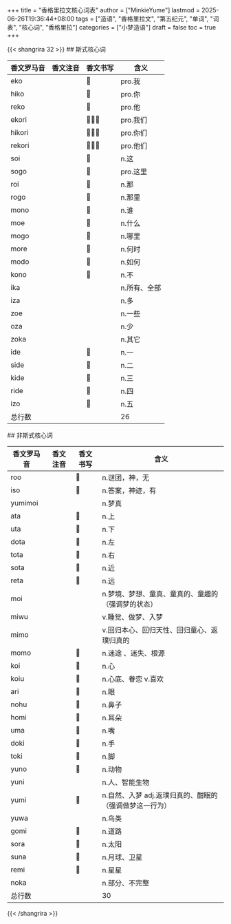 +++
title = "香格里拉文核心词表"
author = ["MinkieYume"]
lastmod = 2025-06-26T19:36:44+08:00
tags = ["造语", "香格里拉文", "第五纪元", "单词", "词表", "核心词", "香格里拉"]
categories = ["小梦造语"]
draft = false
toc = true
+++

{{< shangrira 32 >}}
\## 斯式核心词

| 香文罗马音 | 香文注音 | 香文书写 | 含义    |
|-------|------|------|-------|
| eko    |      | 󰁷    | pro.我  |
| hiko   |      | 󰁸    | pro.你  |
| reko   |      | 󰁿    | pro.他  |
| ekori  |      | 󰁷󰁯󰀥  | pro.我们 |
| hikori |      | 󰁸󰁯󰀥  | pro.你们 |
| rekori |      | 󰁿󰁯󰀥  | pro.他们 |
| soi    |      | 󰂄    | n.这    |
| sogo   |      | 󰂁    | pro.这里 |
| roi    |      | 󰂅    | n.那    |
| rogo   |      | 󰂆    | n.那里  |
| mono   |      | 󰂂    | n.谁    |
| moe    |      | 󰁼    | n.什么  |
| mogo   |      | 󰁽    | n.哪里  |
| more   |      | 󰁾    | n.何时  |
| modo   |      | 󰁻    | n.如何  |
| kono   |      | 󰁺    | n.不    |
| ika    |      |      | n.所有、全部 |
| iza    |      |      | n.多    |
| zoe    |      |      | n.一些  |
| oza    |      |      | n.少    |
| zoka   |      |      | n.其它  |
| ide    |      | 󰂇    | n.一    |
| side   |      | 󰂈    | n.二    |
| kide   |      | 󰂉    | n.三    |
| ride   |      | 󰂊    | n.四    |
| izo    |      | 󰂋    | n.五    |
| 总行数 |      |      | 26      |

\## 非斯式核心词

| 香文罗马音 | 香文注音 | 香文书写 | 含义                            |
|-------|------|------|-------------------------------|
| roo     |      | 󰀁    | n.谜团，神，无                  |
| iso     |      | 󰀂    | n.答案，神迹，有                |
| yumimoi |      |      | n.梦真                          |
| ata     |      | 󰁱    | n.上                            |
| uta     |      | 󰁲    | n.下                            |
| dota    |      | 󰁳    | n.左                            |
| tota    |      | 󰁴    | n.右                            |
| sota    |      | 󰁵    | n.近                            |
| reta    |      | 󰁶    | n.远                            |
| moi     |      |      | n.梦境、梦想、童真、童真的、童趣的（强调梦的状态） |
| miwu    |      |      | v.睡觉、做梦、入梦              |
| mimo    |      |      | v.回归本心、回归天性、回归童心、返璞归真的 |
| momo    |      | 󰀮    | n.迷途 、迷失、根源             |
| koi     |      | 󰀆    | n.心                            |
| koiu    |      | 󰀈    | n.心底、眷恋 v.喜欢             |
| ari     |      | 󰀅    | n.眼                            |
| nohu    |      | 󰀩    | n.鼻子                          |
| homi    |      | 󰀚    | n.耳朵                          |
| uma     |      | 󰀃    | n.嘴                            |
| doki    |      | 󰀕    | n.手                            |
| toki    |      | 󰀐    | n.脚                            |
| yuno    |      | 󰂃    | n.动物                          |
| yuni    |      |      | n.人、智能生物                  |
| yumi    |      | 󰁇    | n.自然、入梦 adj.返璞归真的、酣眠的（强调做梦这一行为） |
| yuwa    |      |      | n.鸟类                          |
| gomi    |      | 󰁑    | n.道路                          |
| sora    |      | 󰀤    | n.太阳                          |
| suna    |      | 󰀋    | n.月球、卫星                    |
| remi    |      | 󰂀    | n.星星                          |
| noka    |      |      | n.部分、不完整                  |
| 总行数  |      |      | 30                              |
{{< /shangrira >}}
